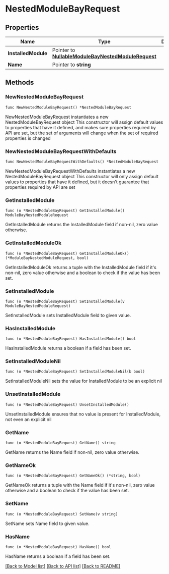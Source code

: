 # NestedModuleBayRequest

## Properties

Name | Type | Description | Notes
------------ | ------------- | ------------- | -------------
**InstalledModule** | Pointer to [**NullableModuleBayNestedModuleRequest**](ModuleBayNestedModuleRequest.md) |  | [optional] 
**Name** | Pointer to **string** |  | [optional] 

## Methods

### NewNestedModuleBayRequest

`func NewNestedModuleBayRequest() *NestedModuleBayRequest`

NewNestedModuleBayRequest instantiates a new NestedModuleBayRequest object
This constructor will assign default values to properties that have it defined,
and makes sure properties required by API are set, but the set of arguments
will change when the set of required properties is changed

### NewNestedModuleBayRequestWithDefaults

`func NewNestedModuleBayRequestWithDefaults() *NestedModuleBayRequest`

NewNestedModuleBayRequestWithDefaults instantiates a new NestedModuleBayRequest object
This constructor will only assign default values to properties that have it defined,
but it doesn't guarantee that properties required by API are set

### GetInstalledModule

`func (o *NestedModuleBayRequest) GetInstalledModule() ModuleBayNestedModuleRequest`

GetInstalledModule returns the InstalledModule field if non-nil, zero value otherwise.

### GetInstalledModuleOk

`func (o *NestedModuleBayRequest) GetInstalledModuleOk() (*ModuleBayNestedModuleRequest, bool)`

GetInstalledModuleOk returns a tuple with the InstalledModule field if it's non-nil, zero value otherwise
and a boolean to check if the value has been set.

### SetInstalledModule

`func (o *NestedModuleBayRequest) SetInstalledModule(v ModuleBayNestedModuleRequest)`

SetInstalledModule sets InstalledModule field to given value.

### HasInstalledModule

`func (o *NestedModuleBayRequest) HasInstalledModule() bool`

HasInstalledModule returns a boolean if a field has been set.

### SetInstalledModuleNil

`func (o *NestedModuleBayRequest) SetInstalledModuleNil(b bool)`

 SetInstalledModuleNil sets the value for InstalledModule to be an explicit nil

### UnsetInstalledModule
`func (o *NestedModuleBayRequest) UnsetInstalledModule()`

UnsetInstalledModule ensures that no value is present for InstalledModule, not even an explicit nil
### GetName

`func (o *NestedModuleBayRequest) GetName() string`

GetName returns the Name field if non-nil, zero value otherwise.

### GetNameOk

`func (o *NestedModuleBayRequest) GetNameOk() (*string, bool)`

GetNameOk returns a tuple with the Name field if it's non-nil, zero value otherwise
and a boolean to check if the value has been set.

### SetName

`func (o *NestedModuleBayRequest) SetName(v string)`

SetName sets Name field to given value.

### HasName

`func (o *NestedModuleBayRequest) HasName() bool`

HasName returns a boolean if a field has been set.


[[Back to Model list]](../README.md#documentation-for-models) [[Back to API list]](../README.md#documentation-for-api-endpoints) [[Back to README]](../README.md)


